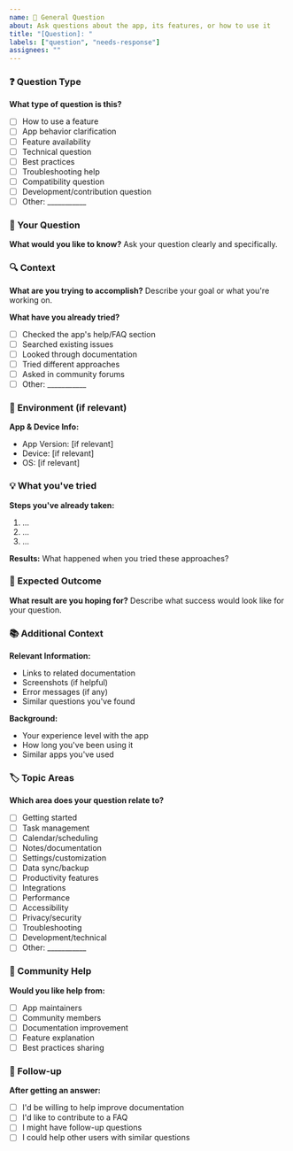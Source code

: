 ```yaml
---
name: 💬 General Question
about: Ask questions about the app, its features, or how to use it
title: "[Question]: "
labels: ["question", "needs-response"]
assignees: ""
---
```


### ❓ Question Type

**What type of question is this?**
- [ ] How to use a feature
- [ ] App behavior clarification
- [ ] Feature availability
- [ ] Technical question
- [ ] Best practices
- [ ] Troubleshooting help
- [ ] Compatibility question
- [ ] Development/contribution question
- [ ] Other: ___________

### 🎯 Your Question

**What would you like to know?**
Ask your question clearly and specifically.

### 🔍 Context

**What are you trying to accomplish?**
Describe your goal or what you're working on.

**What have you already tried?**
- [ ] Checked the app's help/FAQ section
- [ ] Searched existing issues
- [ ] Looked through documentation
- [ ] Tried different approaches
- [ ] Asked in community forums
- [ ] Other: ___________

### 📱 Environment (if relevant)

**App & Device Info:**
- App Version: [if relevant]
- Device: [if relevant]
- OS: [if relevant]

### 💡 What you've tried

**Steps you've already taken:**
1. ...
2. ...
3. ...

**Results:**
What happened when you tried these approaches?

### 🎯 Expected Outcome

**What result are you hoping for?**
Describe what success would look like for your question.

### 📚 Additional Context

**Relevant Information:**
- Links to related documentation
- Screenshots (if helpful)
- Error messages (if any)
- Similar questions you've found

**Background:**
- Your experience level with the app
- How long you've been using it
- Similar apps you've used

### 🏷️ Topic Areas

**Which area does your question relate to?**
- [ ] Getting started
- [ ] Task management
- [ ] Calendar/scheduling
- [ ] Notes/documentation
- [ ] Settings/customization
- [ ] Data sync/backup
- [ ] Productivity features
- [ ] Integrations
- [ ] Performance
- [ ] Accessibility
- [ ] Privacy/security
- [ ] Troubleshooting
- [ ] Development/technical
- [ ] Other: ___________

### 🤝 Community Help

**Would you like help from:**
- [ ] App maintainers
- [ ] Community members
- [ ] Documentation improvement
- [ ] Feature explanation
- [ ] Best practices sharing

### 📝 Follow-up

**After getting an answer:**
- [ ] I'd be willing to help improve documentation
- [ ] I'd like to contribute to a FAQ
- [ ] I might have follow-up questions
- [ ] I could help other users with similar questions
